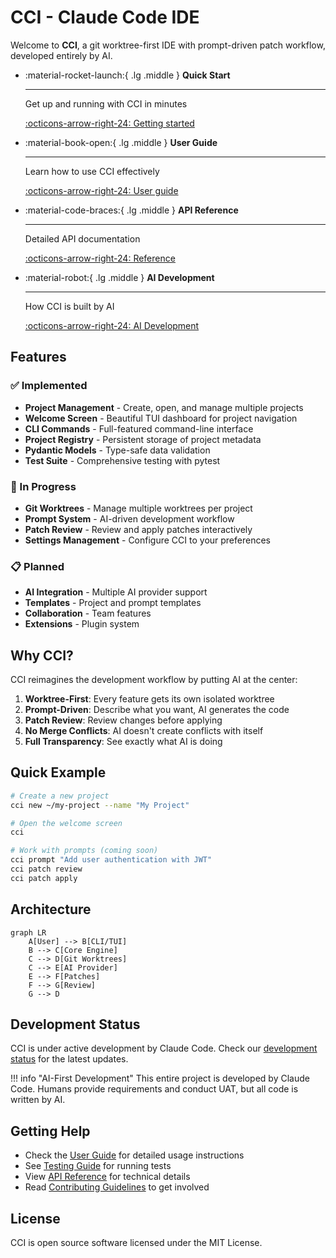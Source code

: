 # CCI - Claude Code IDE

Welcome to **CCI**, a git worktree-first IDE with prompt-driven patch workflow, developed entirely by AI.

<div class="grid cards" markdown>

-   :material-rocket-launch:{ .lg .middle } **Quick Start**

    ---

    Get up and running with CCI in minutes

    [:octicons-arrow-right-24: Getting started](getting-started/quickstart.md)

-   :material-book-open:{ .lg .middle } **User Guide**

    ---

    Learn how to use CCI effectively

    [:octicons-arrow-right-24: User guide](user-guide/overview.md)

-   :material-code-braces:{ .lg .middle } **API Reference**

    ---

    Detailed API documentation

    [:octicons-arrow-right-24: Reference](api/cli.md)

-   :material-robot:{ .lg .middle } **AI Development**

    ---

    How CCI is built by AI

    [:octicons-arrow-right-24: AI Development](contributing/ai-development.md)

</div>

## Features

### ✅ Implemented

- **Project Management** - Create, open, and manage multiple projects
- **Welcome Screen** - Beautiful TUI dashboard for project navigation
- **CLI Commands** - Full-featured command-line interface
- **Project Registry** - Persistent storage of project metadata
- **Pydantic Models** - Type-safe data validation
- **Test Suite** - Comprehensive testing with pytest

### 🚧 In Progress

- **Git Worktrees** - Manage multiple worktrees per project
- **Prompt System** - AI-driven development workflow
- **Patch Review** - Review and apply patches interactively
- **Settings Management** - Configure CCI to your preferences

### 📋 Planned

- **AI Integration** - Multiple AI provider support
- **Templates** - Project and prompt templates
- **Collaboration** - Team features
- **Extensions** - Plugin system

## Why CCI?

CCI reimagines the development workflow by putting AI at the center:

1. **Worktree-First**: Every feature gets its own isolated worktree
2. **Prompt-Driven**: Describe what you want, AI generates the code
3. **Patch Review**: Review changes before applying
4. **No Merge Conflicts**: AI doesn't create conflicts with itself
5. **Full Transparency**: See exactly what AI is doing

## Quick Example

```bash
# Create a new project
cci new ~/my-project --name "My Project"

# Open the welcome screen
cci

# Work with prompts (coming soon)
cci prompt "Add user authentication with JWT"
cci patch review
cci patch apply
```

## Architecture

```mermaid
graph LR
    A[User] --> B[CLI/TUI]
    B --> C[Core Engine]
    C --> D[Git Worktrees]
    C --> E[AI Provider]
    E --> F[Patches]
    F --> G[Review]
    G --> D
```

## Development Status

CCI is under active development by Claude Code. Check our [development status](development/status.md) for the latest updates.

!!! info "AI-First Development"
    This entire project is developed by Claude Code. Humans provide requirements and conduct UAT, but all code is written by AI.

## Getting Help

- Check the [User Guide](user-guide/overview.md) for detailed usage instructions
- See [Testing Guide](development/testing.md) for running tests
- View [API Reference](api/cli.md) for technical details
- Read [Contributing Guidelines](contributing/guidelines.md) to get involved

## License

CCI is open source software licensed under the MIT License.